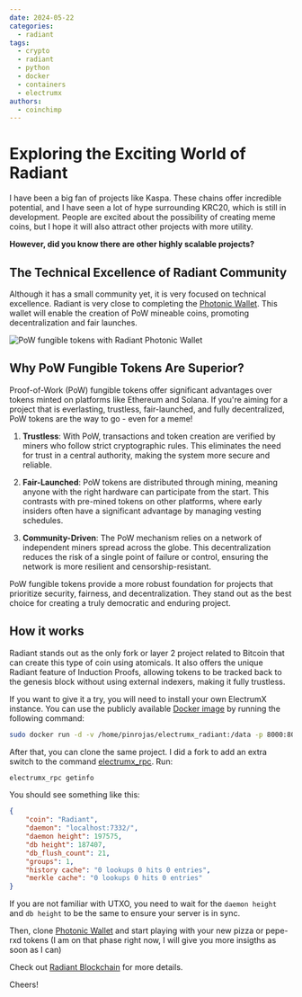 ```yaml
---
date: 2024-05-22
categories:
  - radiant
tags:
  - crypto
  - radiant
  - python
  - docker
  - containers
  - electrumx
authors:
  - coinchimp
---
```


# Exploring the Exciting World of Radiant

I have been a big fan of projects like Kaspa. These chains offer incredible potential, and I have seen a lot of hype surrounding KRC20, which is still in development. People are excited about the possibility of creating meme coins, but I hope it will also attract other projects with more utility.

**However, did you know there are other highly scalable projects?** 

## The Technical Excellence of Radiant Community
Although it has a small community yet, it is very focused on technical excellence. Radiant is very close to completing the [Photonic Wallet](https://github.com/1razoo/photonic-wallet). This wallet will enable the creation of PoW mineable coins, promoting decentralization and fair launches.

![PoW fungible tokens with Radiant Photonic Wallet](/assets/blog/radiant-fungible-pow-tokens-atomicals-photonic-wallet.png)

## Why PoW Fungible Tokens Are Superior?

Proof-of-Work (PoW) fungible tokens offer significant advantages over tokens minted on platforms like Ethereum and Solana. If you're aiming for a project that is everlasting, trustless, fair-launched, and fully decentralized, PoW tokens are the way to go - even for a meme!

1. **Trustless**: With PoW, transactions and token creation are verified by miners who follow strict cryptographic rules. This eliminates the need for trust in a central authority, making the system more secure and reliable.

2. **Fair-Launched**: PoW tokens are distributed through mining, meaning anyone with the right hardware can participate from the start. This contrasts with pre-mined tokens on other platforms, where early insiders often have a significant advantage by managing vesting schedules.

3. **Community-Driven**: The PoW mechanism relies on a network of independent miners spread across the globe. This decentralization reduces the risk of a single point of failure or control, ensuring the network is more resilient and censorship-resistant.

PoW fungible tokens provide a more robust foundation for projects that prioritize security, fairness, and decentralization. They stand out as the best choice for creating a truly democratic and enduring project.

## How it works

Radiant stands out as the only fork or layer 2 project related to Bitcoin that can create this type of coin using atomicals. It also offers the unique Radiant feature of Induction Proofs, allowing tokens to be tracked back to the genesis block without using external indexers, making it fully trustless.

If you want to give it a try, you will need to install your own ElectrumX instance. You can use the publicly available [Docker image](https://hub.docker.com/r/radiantcommunity/electrumx_radiant_node) by running the following command:

```bash
sudo docker run -d -v /home/pinrojas/electrumx_radiant:/data -p 8000:8000 radiantcommunity/electrumx_radiant_node:latest
```

After that, you can clone the same project. I did a fork to add an extra switch to the command [electrumx_rpc](https://github.com/coinchimp/electrumx). Run:

```bash
electrumx_rpc getinfo
```

You should see something like this:

```json
{
    "coin": "Radiant",
    "daemon": "localhost:7332/",
    "daemon height": 197575,
    "db height": 187407,
    "db_flush_count": 21,
    "groups": 1,
    "history cache": "0 lookups 0 hits 0 entries",
    "merkle cache": "0 lookups 0 hits 0 entries"
}
```

If you are not familiar with UTXO, you need to wait for the `daemon height` and `db height` to be the same to ensure your server is in sync. 

Then, clone [Photonic Wallet](https://github.com/1razoo/photonic-wallet) and start playing with your new pizza or pepe-rxd tokens (I am on that phase right now, I will give you more insigths as soon as I can)

Check out [Radiant Blockchain](https://radiantblockchain.org/) for more details.

Cheers!